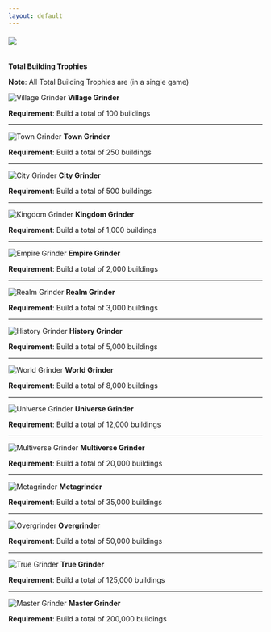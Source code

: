 ```yaml
---
layout: default
---
```


###### ![](/realm/assets/img/picks/TrophiesTopPage.png)

**Total Building Trophies**

**Note**: All Total Building Trophies are (in a single game)

![](/realm/assets/img/picks/VillageGrinder.png "Village Grinder") **Village Grinder**

**Requirement**: Build a total of 100 buildings

---

![](/realm/assets/img/picks/TownGrinder.png "Town Grinder") **Town Grinder**

**Requirement**: Build a total of 250 buildings

---

![](/realm/assets/img/picks/CityGrinder.png "City Grinder") **City Grinder**

**Requirement**: Build a total of 500 buildings

---

![](/realm/assets/img/picks/KingdomGrinder.png "Kingdom Grinder") **Kingdom Grinder**

**Requirement**: Build a total of 1,000 buildings

---

![](/realm/assets/img/picks/EmpireGrinder.png "Empire Grinder") **Empire Grinder**

**Requirement**: Build a total of 2,000 buildings

---

![](/realm/assets/img/picks/RealmGrinder.png "Realm Grinder") **Realm Grinder**

**Requirement**: Build a total of 3,000 buildings

---

![](/realm/assets/img/picks/HistoryGrinder.png "History Grinder") **History Grinder**

**Requirement**: Build a total of 5,000 buildings

---

![](/realm/assets/img/picks/WorldGrinder.png "World Grinder") **World Grinder**

**Requirement**: Build a total of 8,000 buildings

---

![](/realm/assets/img/picks/UniverseGrinder.png "Universe Grinder") **Universe Grinder**

**Requirement**: Build a total of 12,000 buildings

---

![](/realm/assets/img/picks/MultiverseGrinder.png "Multiverse Grinder") **Multiverse Grinder**

**Requirement**: Build a total of 20,000 buildings

---

![](/realm/assets/img/picks/Metagrinder.png "Metagrinder") **Metagrinder**

**Requirement**: Build a total of 35,000 buildings

---

![](/realm/assets/img/picks/Overgrinder.png "Overgrinder") **Overgrinder**

**Requirement**: Build a total of 50,000 buildings

---

![](/realm/assets/img/picks/TrusGrinder.png "True Grinder") **True Grinder**

**Requirement**: Build a total of 125,000 buildings

---

![](/realm/assets/img/picks/MasterGrinder.png "Master Grinder") **Master Grinder**

**Requirement**: Build a total of 200,000 buildings